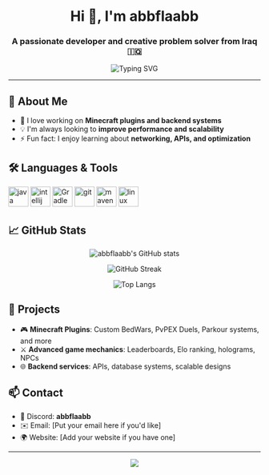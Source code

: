 <h1 align="center">Hi 👋, I'm abbflaabb</h1>
<h3 align="center">A passionate developer and creative problem solver from Iraq 🇮🇶</h3>

<p align="center">
  <img src="https://readme-typing-svg.demolab.com?font=Fira+Code&size=22&pause=1000&color=36BCF7&center=true&vCenter=true&width=435&lines=Welcome+to+my+GitHub!;I'm+a+Backend+%26+Plugin+Developer.;I+love+Minecraft+plugin+development!;Always+learning+new+things+%F0%9F%9A%80" alt="Typing SVG" />
</p>

---

## 🚀 About Me
- 🌟 I love working on **Minecraft plugins and backend systems**
- 💡 I'm always looking to **improve performance and scalability**
- ⚡ Fun fact: I enjoy learning about **networking, APIs, and optimization**

## 🛠️ Languages & Tools
<p align="left">
  <img src="https://cdn.jsdelivr.net/gh/devicons/devicon/icons/java/java-original.svg" alt="java" width="40" height="40"/>
  <img src="https://cdn.jsdelivr.net/gh/devicons/devicon/icons/intellij/intellij-original.svg" alt="intellij" width="40" height="40"/>
  <img src="https://cdn.jsdelivr.net/gh/devicons/devicon/icons/gradle/gradle-plain.svg" alt="Gradle Logo" width="40" height="40">
  <img src="https://cdn.jsdelivr.net/gh/devicons/devicon/icons/git/git-original.svg" alt="git" width="40" height="40"/>
  <img src="https://cdn.jsdelivr.net/gh/devicons/devicon/icons/maven/maven-original.svg" alt="maven" width="40" height="40"/>
  <img src="https://cdn.jsdelivr.net/gh/devicons/devicon/icons/linux/linux-original.svg" alt="linux" width="40" height="40"/>
</p>

## 📈 GitHub Stats
<p align="center">
  <img src="https://github-readme-stats.vercel.app/api?username=abbflaabb&show_icons=true&theme=tokyonight&border_radius=10" alt="abbflaabb's GitHub stats" />
</p>

<p align="center">
  <img src="https://github-readme-streak-stats.herokuapp.com/?user=abbflaabb&theme=tokyonight" alt="GitHub Streak" />
</p>

<p align="center">
  <img src="https://github-readme-stats.vercel.app/api/top-langs/?username=abbflaabb&layout=compact&theme=tokyonight" alt="Top Langs" />
</p>

## 💼 Projects
- 🎮 **Minecraft Plugins**: Custom BedWars, PvPEX Duels, Parkour systems, and more
- ⚔️ **Advanced game mechanics**: Leaderboards, Elo ranking, holograms, NPCs
- 🌐 **Backend services**: APIs, database systems, scalable designs

## 📫 Contact
- 💬 Discord: **abbflaabb**
- ✉️ Email: [Put your email here if you'd like]
- 🌍 Website: [Add your website if you have one]

---

<p align="center">
  <img src="https://capsule-render.vercel.app/api?type=waving&color=36BCF7&height=120&section=footer"/>
</p>
